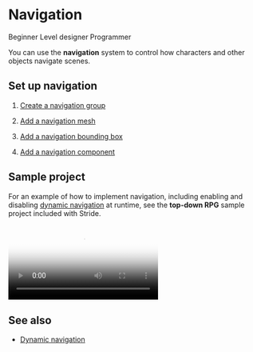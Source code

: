 # Navigation

<span class="badge text-bg-primary">Beginner</span>
<span class="badge text-bg-success">Level designer</span>
<span class="badge text-bg-success">Programmer</span>

You can use the **navigation** system to control how characters and other objects navigate scenes.

## Set up navigation

1. [Create a navigation group](navigation-groups.md)

2. [Add a navigation mesh](navigation-meshes.md)

3. [Add a navigation bounding box](navigation-bounding-boxes.md)

4. [Add a navigation component](navigation-components.md)

## Sample project

For an example of how to implement navigation, including enabling and disabling [dynamic navigation](dynamic-navigation.md) at runtime, see the **top-down RPG** sample project included with Stride.

<p>
<video autoplay loop class="responsive-video" poster="media/NoOutlineAE.jpg">
   <source src="media/NoOutlineAE.mp4" type="video/mp4">
</video>
</p>

## See also

* [Dynamic navigation](dynamic-navigation.md)
